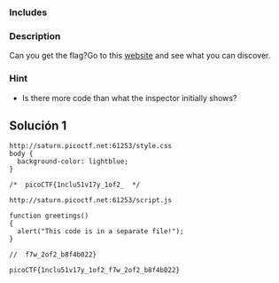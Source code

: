 ### Includes
### Description 

Can you get the flag?Go to this [website](http://saturn.picoctf.net:61253/) and see what you can discover.
### Hint

- Is there more code than what the inspector initially shows?

## Solución  1
```
http://saturn.picoctf.net:61253/style.css
body {
  background-color: lightblue;
}

/*  picoCTF{1nclu51v17y_1of2_  */

http://saturn.picoctf.net:61253/script.js
  
function greetings()
{
  alert("This code is in a separate file!");
}

//  f7w_2of2_b8f4b022}

picoCTF{1nclu51v17y_1of2_f7w_2of2_b8f4b022}
```